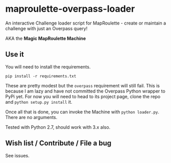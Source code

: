 maproulette-overpass-loader
===========================

An interactive Challenge loader script for MapRoulette - create or maintain a challenge with just an Overpass query!

AKA the **Magic MapRoulette Machine**

## Use it

You will need to install the requirements.

`pip install -r requirements.txt`

These are pretty modest but the `overpass` requirement will still fail. This is because I am lazy and have not committed the Overpass Python wrapper to PyPi yet. For now you will need to head to its project page, clone the repo and `python setup.py install` it.

Once all that is done, you can invoke the Machine with `python loader.py`. There are no arguments.

Tested with Python 2.7, should work with 3.x also.

## Wish list / Contribute / File a bug

See issues.